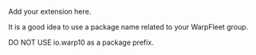 Add your extension here.

It is a good idea to use a package name related to your WarpFleet group.

DO NOT USE io.warp10 as a package prefix.
